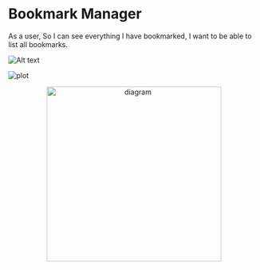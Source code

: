 # Bookmark Manager

As a user,
So I can see everything I have bookmarked,
I want to be able to list all bookmarks.

![Alt text](relative/path/to/img.jpg?raw=true "diagram")

![plot](./lib/projects/bookmark_manager/diagram.png)

<p align="center">
  <img src="./lib/projects/bookmark_manager" width="350" title="diagram">
</p>
